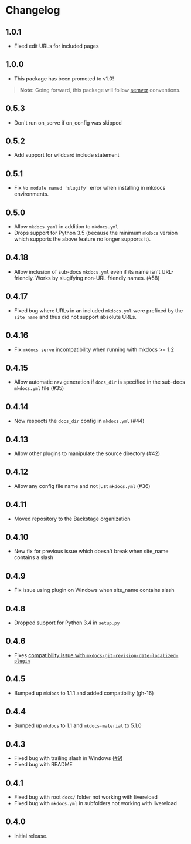 # Changelog

## 1.0.1

- Fixed edit URLs for included pages

## 1.0.0

- This package has been promoted to v1.0!

> **Note:** Going forward, this package will follow [semver](https://semver.org/#semantic-versioning-200) conventions.

## 0.5.3

- Don't run on_serve if on_config was skipped

## 0.5.2

- Add support for wildcard include statement

## 0.5.1

- Fix `No module named 'slugify'` error when installing in mkdocs environments.

## 0.5.0

- Allow `mkdocs.yaml` in addition to `mkdocs.yml`
- Drops support for Python 3.5 (because the minimum `mkdocs` version which
  supports the above feature no longer supports it).

## 0.4.18

- Allow inclusion of sub-docs `mkdocs.yml` even if its name isn't URL-friendly.
  Works by slugifying non-URL friendly names. (#58)

## 0.4.17

- Fixed bug where URLs in an included `mkdocs.yml` were prefixed by the `site_name` and thus did not support absolute URLs.

## 0.4.16

- Fix `mkdocs serve` incompatibility when running with mkdocs >= 1.2

## 0.4.15

- Allow automatic `nav` generation if `docs_dir` is specified in the sub-docs `mkdocs.yml` file (#35)

## 0.4.14

- Now respects the `docs_dir` config in `mkdocs.yml` (#44)

## 0.4.13

- Allow other plugins to manipulate the source directory (#42)

## 0.4.12

- Allow any config file name and not just `mkdocs.yml` (#36)

## 0.4.11

- Moved repository to the Backstage organization

## 0.4.10

- New fix for previous issue which doesn't break when site_name contains a slash

## 0.4.9

- Fix issue using plugin on Windows when site_name contains slash

## 0.4.8

- Dropped support for Python 3.4 in `setup.py`

## 0.4.6

- Fixes [compatibility issue with `mkdocs-git-revision-date-localized-plugin`](https://github.com/backstage/mkdocs-monorepo-plugin/issues/12)

## 0.4.5

- Bumped up `mkdocs` to 1.1.1 and added compatibility (gh-16)

## 0.4.4

- Bumped up `mkdocs` to 1.1 and `mkdocs-material` to 5.1.0

## 0.4.3

- Fixed bug with trailing slash in Windows ([#9](https://github.com/backstage/mkdocs-monorepo-plugin/pull/9))
- Fixed bug with README

## 0.4.1

- Fixed bug with root `docs/` folder not working with livereload
- Fixed bug with `mkdocs.yml` in subfolders not working with livereload

## 0.4.0

- Initial release.
